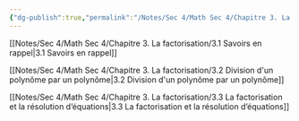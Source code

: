 ```yaml
---
{"dg-publish":true,"permalink":"/Notes/Sec 4/Math Sec 4/Chapitre 3. La Factorisation/"}
---
```


[[Notes/Sec 4/Math Sec 4/Chapitre 3. La factorisation/3.1 Savoirs en rappel\|3.1 Savoirs en rappel]]

[[Notes/Sec 4/Math Sec 4/Chapitre 3. La factorisation/3.2 Division d'un polynôme par un polynôme\|3.2 Division d'un polynôme par un polynôme]]

[[Notes/Sec 4/Math Sec 4/Chapitre 3. La factorisation/3.3 La factorisation et la résolution d’équations\|3.3 La factorisation et la résolution d’équations]]
